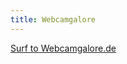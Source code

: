 ```yaml
---
title: Webcamgalore
---
```


<a href="http://www.webcamgalore.de/" target="_blank">Surf to Webcamgalore.de</a>